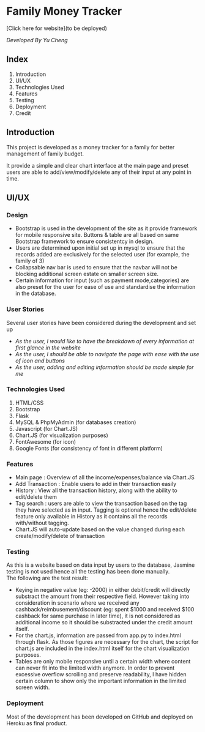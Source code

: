 # Family Money Tracker

[Click here for website](to be deployed)

_Developed By Yu Cheng_

## Index
1. Introduction
2. UI/UX
3. Technologies Used
4. Features
5. Testing
6. Deployment
7. Credit

## Introduction
This project is developed as a money tracker for a family for better management of family budget.  

It provide a simple and clear chart interface at the main page and preset users are able to add/view/modify/delete any of their input at any point in time.

## UI/UX 
### Design
- Bootstrap is used in the development of the site as it provide framework for mobile responsive site. Buttons & table are all based on same Bootstrap framework to ensure consistentcy in design.
- Users are determined upon initial set up in mysql to ensure that the records added are exclusively for the selected user (for example, the family of 3)
- Collapsable nav bar is used to ensure that the navbar will not be blocking additional screen estate on smaller screen size.
- Certain information for input (such as payment mode,categories) are also preset for the user for ease of use and standardise the information in the database.

### User Stories
Several user stories have been considered during the development and set up
- _As the user, I would like to have the breakdown of every information at first glance in the website_
- _As the user, I should be able to navigate the page with ease with the use of icon and buttons_
- _As the user, adding and editing information should be made simple for me_


### Technologies Used
1. HTML/CSS
2. Bootstrap
3. Flask
4. MySQL & PhpMyAdmin (for databases creation)
5. Javascript (for Chart.JS)
6. Chart.JS (for visualization purposes)
7. FontAwesome (for icon)
8. Google Fonts (for consistency of font in different platform)

### Features
- Main page : Overview of all the income/expenses/balance via Chart.JS
- Add Transaction : Enable users to add in their transaction easily
- History : View all the transaction history, along with the ability to edit/delete them
- Tag search : users are able to view the transaction based on the tag they have selected as in input. Tagging is optional hence the edit/delete feature only available in History as it contains all the records with/without tagging.
- Chart.JS will auto-update based on the value changed during each create/modify/delete of transaction

### Testing
As this is a website based on data input by users to the database, Jasmine testing is not used hence all the testing has been done manually.  
The following are the test result:
- Keying in negative value (eg: -2000) in either debit/credit will directly substract the amount from their respective field. However taking into consideration in scenario where we received any cashback/reimbusement/discount (eg: spent $1000 and received $100 cashback for same purchase in later time), it is not considered as additional income so it should be substracted under the credit amount itself. 
- For the chart.js, information are passed from app.py to index.html through flask. As those figures are necessary for the chart, the script for chart.js are included in the index.html itself for the chart visualization purposes.
- Tables are only mobile responsive until a certain width where content can never fit into the limited width anymore. In order to prevent excessive overflow scrolling and preserve readability, I have hidden certain column to show only the important information in the limited screen width.

### Deployment
Most of the development has been developed on GitHub and deployed on Heroku as final product.
